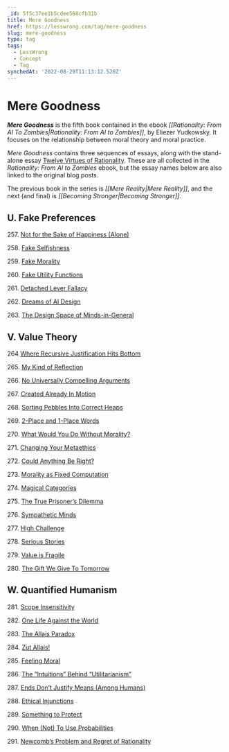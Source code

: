 ```yaml
---
_id: 5f5c37ee1b5cdee568cfb31b
title: Mere Goodness
href: https://lesswrong.com/tag/mere-goodness
slug: mere-goodness
type: tag
tags:
  - LessWrong
  - Concept
  - Tag
synchedAt: '2022-08-29T11:13:12.528Z'
---
```


# Mere Goodness

***Mere Goodness*** is the fifth book contained in the ebook *[[Rationality: From AI To Zombies|Rationality: From AI to Zombies]]*, by Eliezer Yudkowsky. It focuses on the relationship between moral theory and moral practice.

*Mere Goodness* contains three sequences of essays, along with the stand-alone essay [Twelve Virtues of Rationality](http://www.yudkowsky.net/rational/virtues/). These are all collected in the *Rationality: From AI to Zombies* ebook, but the essay names below are also linked to the original blog posts.

The previous book in the series is *[[Mere Reality|Mere Reality]]*, and the next (and final) is *[[Becoming Stronger|Becoming Stronger]]*.

## **U. Fake Preferences**

257\. [Not for the Sake of Happiness (Alone)](http://lesswrong.com/lw/lb/not_for_the_sake_of_happiness_alone/)

258\. [Fake Selfishness](http://lesswrong.com/lw/kx/fake_selfishness/)

259\. [Fake Morality](http://lesswrong.com/lw/ky/fake_morality/)

260\. [Fake Utility Functions](http://lesswrong.com/lw/lq/fake_utility_functions/)

261\. [Detached Lever Fallacy](http://lesswrong.com/lw/sp/detached_lever_fallacy/)

262\. [Dreams of AI Design](http://lesswrong.com/lw/tf/dreams_of_ai_design/)

263\. [The Design Space of Minds-in-General](http://lesswrong.com/lw/rm/the_design_space_of_mindsingeneral/)

## **V. Value Theory**

264 [Where Recursive Justification Hits Bottom](http://lesswrong.com/lw/s0/where_recursive_justification_hits_bottom/)

265\. [My Kind of Reflection](http://lesswrong.com/lw/s2/my_kind_of_reflection/)

266\. [No Universally Compelling Arguments](http://lesswrong.com/lw/rn/no_universally_compelling_arguments/)

267\. [Created Already In Motion](http://lesswrong.com/lw/rs/created_already_in_motion/)

268\. [Sorting Pebbles Into Correct Heaps](http://lesswrong.com/lw/sy/sorting_pebbles_into_correct_heaps/)

269\. [2-Place and 1-Place Words](http://lesswrong.com/lw/ro/2place_and_1place_words/)

270\. [What Would You Do Without Morality?](http://lesswrong.com/lw/rq/what_would_you_do_without_morality/)

271\. [Changing Your Metaethics](http://lesswrong.com/lw/sk/changing_your_metaethics/)

272\. [Could Anything Be Right?](http://lesswrong.com/lw/sb/could_anything_be_right/)

273\. [Morality as Fixed Computation](http://lesswrong.com/lw/sw/morality_as_fixed_computation/)

274\. [Magical Categories](http://lesswrong.com/lw/td/magical_categories/)

275\. [The True Prisoner’s Dilemma](http://lesswrong.com/lw/tn/the_true_prisoners_dilemma/)

276\. [Sympathetic Minds](http://lesswrong.com/lw/xs/sympathetic_minds/)

277\. [High Challenge](http://lesswrong.com/lw/ww/high_challenge/)

278\. [Serious Stories](http://lesswrong.com/lw/xi/serious_stories/)

279\. [Value is Fragile](http://lesswrong.com/lw/y3/value_is_fragile/)

280\. [The Gift We Give To Tomorrow](http://lesswrong.com/lw/sa/the_gift_we_give_to_tomorrow/)

## **W. Quantified Humanism**

281\. [Scope Insensitivity](http://lesswrong.com/lw/hw/scope_insensitivity/)

282\. [One Life Against the World](http://lesswrong.com/lw/hx/one_life_against_the_world/)

283\. [The Allais Paradox](http://lesswrong.com/lw/my/the_allais_paradox/)

284\. [Zut Allais!](http://lesswrong.com/lw/mz/zut_allais/)

285\. [Feeling Moral](http://wiki.lesswrong.com/wiki/Feeling_Moral)

286\. [The “Intuitions” Behind “Utilitarianism”](http://lesswrong.com/lw/n9/the_intuitions_behind_utilitarianism/)

287\. [Ends Don’t Justify Means (Among Humans)](http://lesswrong.com/lw/uv/ends_dont_justify_means_among_humans/)

288\. [Ethical Injunctions](http://lesswrong.com/lw/v1/ethical_injunctions/)

289\. [Something to Protect](http://lesswrong.com/lw/nb/something_to_protect/)

290\. [When (Not) To Use Probabilities](http://lesswrong.com/lw/sg/when_not_to_use_probabilities/)

291\. [Newcomb’s Problem and Regret of Rationality](http://lesswrong.com/lw/nc/newcombs_problem_and_regret_of_rationality/)
